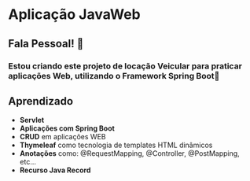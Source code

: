 # Aplicação JavaWeb
## Fala Pessoal! 👋
### Estou criando este projeto de locação Veicular para praticar aplicações Web, utilizando o Framework Spring Boot🍃
## Aprendizado
- **Servlet**
- **Aplicações com Spring Boot**
- **CRUD** em aplicações WEB 
- **Thymeleaf** como tecnologia de templates HTML dinâmicos
- **Anotações** como: @RequestMapping, @Controller, @PostMapping, etc...
- **Recurso Java Record**


